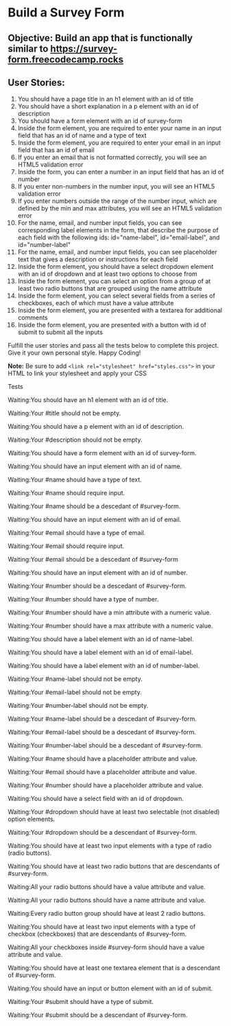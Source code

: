 # Build a Survey Form #

## Objective: Build an app that is functionally similar to https://survey-form.freecodecamp.rocks ##

## User Stories: ##

1. You should have a page title in an h1 element with an id of title
1. You should have a short explanation in a p element with an id of description
1. You should have a form element with an id of survey-form
1. Inside the form element, you are required to enter your name in an input field that has an id of name and a type of text
1. Inside the form element, you are required to enter your email in an input field that has an id of email
1. If you enter an email that is not formatted correctly, you will see an HTML5 validation error
1. Inside the form, you can enter a number in an input field that has an id of number
1. If you enter non-numbers in the number input, you will see an HTML5 validation error
1. If you enter numbers outside the range of the number input, which are defined by the min and max attributes, you will see an HTML5 validation error
1. For the name, email, and number input fields, you can see corresponding label elements in the form, that describe the purpose of each field with the following ids: id="name-label", id="email-label", and id="number-label"
1. For the name, email, and number input fields, you can see placeholder text that gives a description or instructions for each field
1. Inside the form element, you should have a select dropdown element with an id of dropdown and at least two options to choose from
1. Inside the form element, you can select an option from a group of at least two radio buttons that are grouped using the name attribute
1. Inside the form element, you can select several fields from a series of checkboxes, each of which must have a value attribute
1. Inside the form element, you are presented with a textarea for additional comments
1. Inside the form element, you are presented with a button with id of submit to submit all the inputs

Fulfill the user stories and pass all the tests below to complete this project. Give it your own personal style. Happy Coding!

**Note:** Be sure to add ```<link rel="stylesheet" href="styles.css">``` in your HTML to link your stylesheet and apply your CSS

Tests

Waiting:You should have an h1 element with an id of title.

Waiting:Your #title should not be empty.

Waiting:You should have a p element with an id of description.

Waiting:Your #description should not be empty.

Waiting:You should have a form element with an id of survey-form.

Waiting:You should have an input element with an id of name.

Waiting:Your #name should have a type of text.

Waiting:Your #name should require input.

Waiting:Your #name should be a descedant of #survey-form.

Waiting:You should have an input element with an id of email.

Waiting:Your #email should have a type of email.

Waiting:Your #email should require input.

Waiting:Your #email should be a descedant of #survey-form

Waiting:You should have an input element with an id of number.

Waiting:Your #number should be a descedant of #survey-form.

Waiting:Your #number should have a type of number.

Waiting:Your #number should have a min attribute with a numeric value.

Waiting:Your #number should have a max attribute with a numeric value.

Waiting:You should have a label element with an id of name-label.

Waiting:You should have a label element with an id of email-label.

Waiting:You should have a label element with an id of number-label.

Waiting:Your #name-label should not be empty.

Waiting:Your #email-label should not be empty.

Waiting:Your #number-label should not be empty.

Waiting:Your #name-label should be a descedant of #survey-form.

Waiting:Your #email-label should be a descedant of #survey-form.

Waiting:Your #number-label should be a descedant of #survey-form.

Waiting:Your #name should have a placeholder attribute and value.

Waiting:Your #email should have a placeholder attribute and value.

Waiting:Your #number should have a placeholder attribute and value.

Waiting:You should have a select field with an id of dropdown.

Waiting:Your #dropdown should have at least two selectable (not disabled) option elements.

Waiting:Your #dropdown should be a descendant of #survey-form.

Waiting:You should have at least two input elements with a type of radio (radio buttons).

Waiting:You should have at least two radio buttons that are descendants of #survey-form.

Waiting:All your radio buttons should have a value attribute and value.

Waiting:All your radio buttons should have a name attribute and value.

Waiting:Every radio button group should have at least 2 radio buttons.

Waiting:You should have at least two input elements with a type of checkbox (checkboxes) that are descendants of #survey-form.

Waiting:All your checkboxes inside #survey-form should have a value attribute and value.

Waiting:You should have at least one textarea element that is a descendant of #survey-form.

Waiting:You should have an input or button element with an id of submit.

Waiting:Your #submit should have a type of submit.

Waiting:Your #submit should be a descendant of #survey-form.